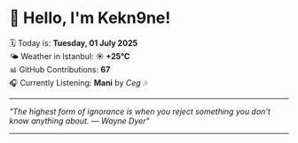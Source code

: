 # 👋 Hello, I'm Kekn9ne!

🗓️ Today is: **Tuesday, 01 July 2025**  
🌤️ Weather in Istanbul: **☀️   +25°C**  
📊 GitHub Contributions: **67**  
🎧 Currently Listening: **Mani** by *Ceg* 🎶

---

_"The highest form of ignorance is when you reject something you don't know anything about.  — *Wayne Dyer*"_

---
